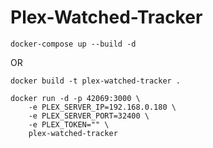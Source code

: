 ﻿# Plex-Watched-Tracker

```
docker-compose up --build -d
```

OR

```
docker build -t plex-watched-tracker .

docker run -d -p 42069:3000 \
    -e PLEX_SERVER_IP=192.168.0.180 \
    -e PLEX_SERVER_PORT=32400 \
    -e PLEX_TOKEN="" \
    plex-watched-tracker

```
